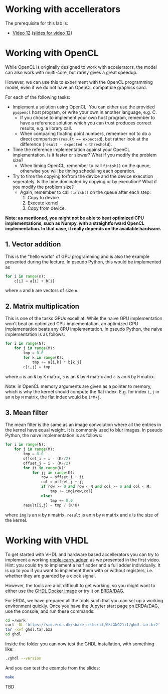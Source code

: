 # Working with accellerators

The prerequisite for this lab is:
  * [Video 12](https://sid.erda.dk/share_redirect/bGBNXHzM4g/12%20-%20Accelerators.mp4) ([slides for video 12](https://github.com/diku-dk/hpps-e2020-pub/raw/master/material/6-l-2/12%20-%20Accelerators.pdf))

# Working with OpenCL

While OpenCL is originally designed to work with accelerators, the model can also work with multi-core, but rarely gives a great speedup.

However, we can use this to experiment with the OpenCL programming model, even if we do not have an OpenCL compatible graphics card.

For each of the following tasks:
- Implement a solution using OpenCL. You can either use the provided `pyopencl` host program, or write your own in another language, e.g. C.
  - If you choose to implement your own host program, remember to have a reference solution which you can trust produces correct results, e.g. a library call.
  - When comparing floating point numbers, remember not to do a direct comparison (`result == expected`), but rather look at the difference (`result - expected < threshold`).
- Time the reference implementation against your OpenCL implementation. Is it faster or slower? What if you modify the problem size?
  - When timing OpenCL, remember to call `finish()` on the queue, otherwise you will be timing scheduling each operation.
- Try to time the copying to/from the device and the device execution seperately. Is the time dominated by copying or by execution? What if you modify the problem size?
  - Again, remember to call `finish()` on the queue after each step:
    1. Copy to device
    2. Execute kernel
    3. Copy from device.

**Note: as mentioned, you might not be able to beat optimized CPU implementations, such as Numpy, with a straightforward OpenCL implementation. In that case, it really depends on the available hardware.**

## 1. Vector addition

This is the "hello world" of GPU programming and is also the example presented during the lecture. In pseudo Python, this would be implemented as
```python
for i in range(n):
    c[i] = a[i] + b[i]
```
where `a` and `b` are vectors of size `n`.

## 2. Matrix multiplication

This is one of the tasks GPUs excell at. While the naive GPU implementation won't beat an optimized CPU implementation, an optimized GPU implementation beats any CPU implementation. In pseudo Python, the naive implementation is as follows:
```python
for i in range(N):
    for j in range(M):
        tmp = 0.0
        for k in range(K):
            tmp += a[i,k] * b[k,j]
        c[i,j] = tmp
```
where `a` is an `N` by `K` matrix, `b` is an `K` by `M` matrix and `c` is an `N` by `M` matrix.

Note: in OpenCL memory arguments are given as a pointer to memory, which is why the kernel should compute the flat index. E.g. for index `i,j` in an `N` by `M` matrix, the flat index would be `i*M+j`.

## 3. Mean filter

The mean filter is the same as an image convolution where all the entries in the kernel have equal weight. It is commonly used to blur images. In pseudo Python, the naive implementation is as follows:
```python
for i in range(N):
    for j in range(M):
        tmp = 0.0
        offset_i = i - (K//2)
        offset_j = i - (K//2)
        for ii in range(K):
            for jj in range(K):
                row = offset_i + ii
                col = offset_j + jj
                if row >= 0 and row < N and col >= 0 and col < M:
                    tmp += img[row,col]
                else:
                    tmp += 0.0
        result[i,j] = tmp / (K*K)
```
where `img` is an `N` by `M` matrix, `result` is an `N` by `M` matrix and `K` is the size of the kernel.

# Working with VHDL

To get started with VHDL and hardware based accellerators you can try to implement a working [ripple-carry adder](https://en.wikipedia.org/wiki/Adder_(electronics)#Ripple-carry_adder), as we presented in the first video. Hint: you could try to implement a half adder and a full adder individually. It is up to you if you want to implement them with or without registers, i.e. whether they are guarded by a clock signal.

However, the tools are a bit difficult to get working, so you might want to either use the [GHDL Docker image](https://hub.docker.com/r/ghdl/ghdl) or try it on [ERDA/DAG](https://github.com/diku-dk/hpps-e2020-pub/blob/master/ERDA.md#data-analysis-gateway-dag).

For ERDA, we have prepared all the tools such that you can set up a working environment quickly. Once you have the Jupyter start page on ERDA/DAG, use the console, and run these commands:

```bash
cd ~/work
curl -OL 'https://sid.erda.dk/share_redirect/GkfXNG21i1/ghdl.tar.bz2'
tar -xvf ghdl.tar.bz2
cd ghdl
```

Inside the folder you can now test the GHDL installation, with something like:
```bash
./ghdl --version
```
And you can test the example from the slides:
```bash
make
```


TBD
